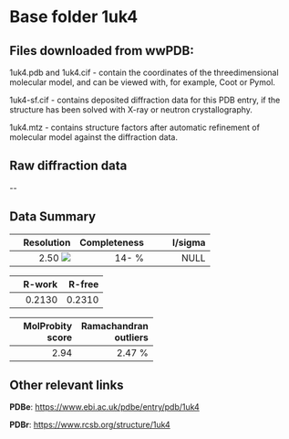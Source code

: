 # Base folder 1uk4

## Files downloaded from wwPDB:

1uk4.pdb and 1uk4.cif - contain the coordinates of the threedimensional molecular model, and can be viewed with, for example, Coot or Pymol.

1uk4-sf.cif - contains deposited diffraction data for this PDB entry, if the structure has been solved with X-ray or neutron crystallography.

1uk4.mtz - contains structure factors after automatic refinement of molecular model against the diffraction data.

## Raw diffraction data

--<br> 

## Data Summary
|   | Resolution | Completeness| I/sigma |
|---|-------------:|----------------:|--------------:|
|   |2.50 ![](https://github.com/thorn-lab/coronavirus_structural_task_force/blob/master/outreach/ang.svg)|  14- %|<img width=50/>NULL |

|   | **R-work**| **R-free**   
|---|-------------:|----------------:|           
||0.2130|0.2310|

|   |**MolProbity<br>score**| **Ramachandran<br>outliers** 
|---|-------------:|----------------:|
||2.94|2.47 %|

## Other relevant links 
**PDBe**:  https://www.ebi.ac.uk/pdbe/entry/pdb/1uk4
 
**PDBr**: https://www.rcsb.org/structure/1uk4 

